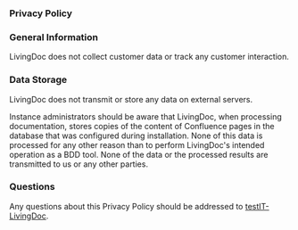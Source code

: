 ### Privacy Policy

### General Information
LivingDoc does not collect customer data or track any customer interaction.

### Data Storage
LivingDoc does not transmit or store any data on external servers.

Instance administrators should be aware that LivingDoc, when processing documentation, stores copies of the content of Confluence pages in the database that was configured during installation. None of this data is processed for any other reason than to perform LivingDoc's intended operation as a BDD tool. None of the data or the processed results are transmitted to us or any other parties.

### Questions
Any questions about this Privacy Policy should be addressed to [testIT-LivingDoc](https://github.com/testIT-LivingDoc/livingdoc-confluence).
